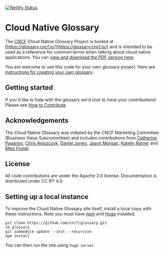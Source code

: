 [![Netlify Status](https://api.netlify.com/api/v1/badges/ba021536-b074-49b8-8981-7a0d19882970/deploy-status)](https://app.netlify.com/sites/cncfglossary/deploys)

# Cloud Native Glossary

The [CNCF](https://www.cncf.io/) Cloud Native Glossary Project is hosted at [https://glossary.cncf.io/](https://glossary.cncf.io/) and is intended to be used as a reference for common terms when talking about cloud native applications. You can [view and download the PDF version here](https://github.com/cncf/glossary/blob/main/cloudnative-glossary.pdf).

You are welcome to use this code for your own glossary project. Here are [instructions for creating your own glossary](spin-new-glossary.md).

## Getting started

If you'd like to help with the glossary we'd love to have your contributions! Please see [How to Contribute](https://glossary.cncf.io/contribute).


## Acknowledgements

The Cloud Native Glossary was initiated by the CNCF Marketing 
Committee (Business Value Subcommittee) and includes contributions 
from [Catherine Paganini](https://www.linkedin.com/in/catherinepaganini/en/), [Chris Aniszczyk](https://www.linkedin.com/in/caniszczyk/),
[Daniel Jones](https://www.linkedin.com/in/danieljoneseb/?originalSubdomain=uk), [Jason Morgan](https://www.linkedin.com/in/jasonmorgan2/), [Katelin Ramer](https://www.linkedin.com/in/katelinramer/) and [Mike Foster](https://www.linkedin.com/in/mfosterche/?originalSubdomain=ca).

## License 

All code contributions are under the Apache 2.0 license. Documentation is distributed under CC BY 4.0.

## Setting up a local instance

To improve the Cloud Native Glossary site itself, install a local copy with these instructions. Note you must have [npm](https://www.npmjs.com/) and [Hugo](https://gohugo.io/) installed.

```
git clone https://github.com/cncf/glossary.git
cd glossary
git submodule update --init --recursive
npm install
```

You can then run the site using `hugo server`.
